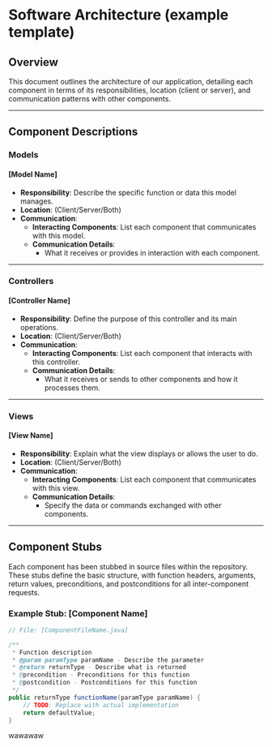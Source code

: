 # Software Architecture (example template)

## Overview
This document outlines the architecture of our application, detailing each component in terms of its responsibilities, location (client or server), and communication patterns with other components.

---

## Component Descriptions

### Models

#### **[Model Name]**
- **Responsibility**: Describe the specific function or data this model manages.
- **Location**: (Client/Server/Both)
- **Communication**:
  - **Interacting Components**: List each component that communicates with this model.
  - **Communication Details**:
    - What it receives or provides in interaction with each component.

---

### Controllers

#### **[Controller Name]**
- **Responsibility**: Define the purpose of this controller and its main operations.
- **Location**: (Client/Server/Both)
- **Communication**:
  - **Interacting Components**: List each component that interacts with this controller.
  - **Communication Details**:
    - What it receives or sends to other components and how it processes them.

---

### Views

#### **[View Name]**
- **Responsibility**: Explain what the view displays or allows the user to do.
- **Location**: (Client/Server/Both)
- **Communication**:
  - **Interacting Components**: List each component that communicates with this view.
  - **Communication Details**:
    - Specify the data or commands exchanged with other components.

---

## Component Stubs

Each component has been stubbed in source files within the repository. These stubs define the basic structure, with function headers, arguments, return values, preconditions, and postconditions for all inter-component requests.

### Example Stub: [Component Name]

```java
// File: [ComponentFileName.java]

/**
 * Function description
 * @param paramType paramName - Describe the parameter
 * @return returnType - Describe what is returned
 * @precondition - Preconditions for this function
 * @postcondition - Postconditions for this function
 */
public returnType functionName(paramType paramName) {
    // TODO: Replace with actual implementation
    return defaultValue;
}
```

wawawaw